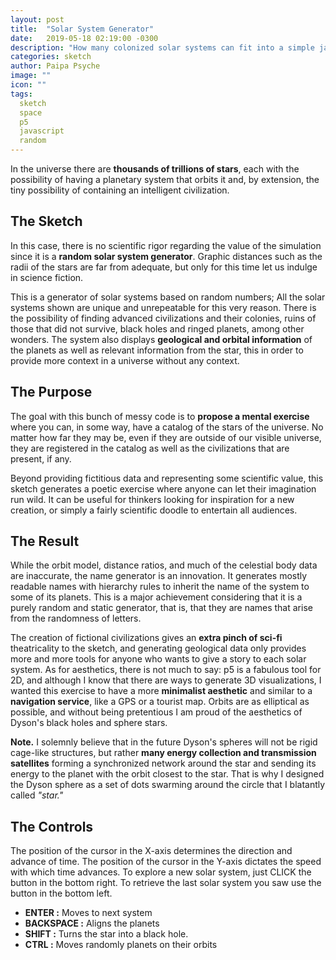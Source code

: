 ```yaml
---
layout: post
title:  "Solar System Generator"
date:   2019-05-18 02:19:00 -0300
description: "How many colonized solar systems can fit into a simple javascript sketch?"
categories: sketch
author: Paipa Psyche
image: ""
icon: ""
tags:
  sketch
  space
  p5
  javascript
  random
---
```


In the universe there are **thousands of trillions of stars**, each with the possibility of having a planetary system that orbits it and, by extension, the tiny possibility of containing an intelligent civilization.

## The Sketch
In this case, there is no scientific rigor regarding the value of the simulation since it is a **random solar system generator**. Graphic distances such as the radii of the stars are far from adequate, but only for this time let us indulge in science fiction.

This is a generator of solar systems based on random numbers; All the solar systems shown are unique and unrepeatable for this very reason. There is the possibility of finding advanced civilizations and their colonies, ruins of those that did not survive, black holes and ringed planets, among other wonders. The system also displays **geological and orbital information** of the planets as well as relevant information from the star, this in order to provide more context in a universe without any context.



## The Purpose
The goal with this bunch of messy code is to **propose a mental exercise** where you can, in some way, have a catalog of the stars of the universe. No matter how far they may be, even if they are outside of our visible universe, they are registered in the catalog as well as the civilizations that are present, if any.

Beyond providing fictitious data and representing some scientific value, this sketch generates a poetic exercise where anyone can let their imagination run wild. It can be useful for thinkers looking for inspiration for a new creation, or simply a fairly scientific doodle to entertain all audiences.


## The Result

While the orbit model, distance ratios, and much of the celestial body data are inaccurate, the name generator is an innovation. It generates mostly readable names with hierarchy rules to inherit the name of the system to some of its planets. This is a major achievement considering that it is a purely random and static generator, that is, that they are names that arise from the randomness of letters.

The creation of fictional civilizations gives an **extra pinch of sci-fi** theatricality to the sketch, and generating geological data only provides more and more tools for anyone who wants to give a story to each solar system. As for aesthetics, there is not much to say: p5 is a fabulous tool for 2D, and although I know that there are ways to generate 3D visualizations, I wanted this exercise to have a more **minimalist aesthetic** and similar to a **navigation service**, like a GPS or a tourist map. Orbits are as elliptical as possible, and without being pretentious I am proud of the aesthetics of Dyson's black holes and sphere stars.

**Note.** I solemnly believe that in the future Dyson's spheres will not be rigid cage-like structures, but rather **many energy collection and transmission satellites** forming a synchronized network around the star and sending its energy to the planet with the orbit closest to the star. That is why I designed the Dyson sphere as a set of dots swarming around the circle that I blatantly called *"star."*


## The Controls
The position of the cursor in the X-axis determines the direction and advance of time. The position of the cursor in the Y-axis dictates the speed with which time advances. To explore a new solar system, just CLICK the button in the bottom right. To retrieve the last solar system you saw use the button in the bottom left.

* **ENTER :** Moves to next system
* **BACKSPACE :** Aligns the planets
* **SHIFT :** Turns the star into a black hole.
* **CTRL :** Moves randomly planets on their orbits
